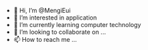 - 👋 Hi, I’m @MengiEui
- 👀 I’m interested in application 
- 🌱 I’m currently learning computer technology 
- 💞️ I’m looking to collaborate on ...
- 📫 How to reach me ...

<!---
MengiEui/MengiEui is a ✨ special ✨ repository because its `README.md` (this file) appears on your GitHub profile.
You can click the Preview link to take a look at your changes.
--->
